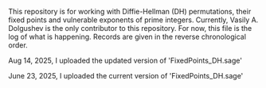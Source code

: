 This repository is for working with Diffie-Hellman (DH) permutations, their fixed points and vulnerable exponents of prime integers. 
Currently, Vasily A. Dolgushev is the only contributor to this repository.
For now, this file is the log of what is happening. Records are given in the reverse chronological order. 

Aug 14, 2025, I uploaded the updated version of 'FixedPoints_DH.sage'

June 23, 2025, I uploaded the current version of 'FixedPoints_DH.sage'
